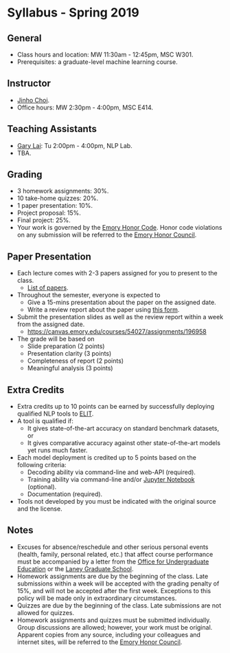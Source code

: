# Syllabus - Spring 2019

## General

* Class hours and location: MW 11:30am - 12:45pm, MSC W301.
* Prerequisites: a graduate-level machine learning course.

## Instructor

* [Jinho Choi](http://cs.emory.edu/~choi).
* Office hours: MW 2:30pm - 4:00pm, MSC E414.

## Teaching Assistants

* [Gary Lai](https://gary-lai.com): Tu 2:00pm - 4:00pm, NLP Lab.
* TBA.

## Grading

* 3 homework assignments: 30%.
* 10 take-home quizzes: 20%.
* 1 paper presentation: 10%.
* Project proposal: 15%.
* Final project: 25%.
* Your work is governed by the [Emory Honor Code](http://catalog.college.emory.edu/academic/policies-regulations/honor-code.html). Honor code violations on any submission will be referred to the [Emory Honor Council](http://college.emory.edu/oue/current-students/honor-council.html).

## Paper Presentation

* Each lecture comes with 2-3 papers assigned for you to present to the class.
  * [List of papers](https://github.com/emory-courses/cs571/wiki/Paper-Presentation).
* Throughout the semester, everyone is expected to
  * Give a 15-mins presentation about the paper on the assigned date.
  * Write a review report about the paper using [this form](review-form.md).
* Submit the presentation slides as well as the review report within a week from the assigned date.
  *  https://canvas.emory.edu/courses/54027/assignments/196958
* The grade will be based on
  * Slide preparation (2 points)
  * Presentation clarity (3 points)
  * Completeness of report (2 points)
  * Meaningful analysis (3 points)

## Extra Credits

* Extra credits up to 10 points can be earned by successfully deploying qualified NLP tools to [ELIT](https://elit.cloud).
* A tool is qualified if:
  * It gives state-of-the-art accuracy on standard benchmark datasets, or
  * It gives comparative accuracy against other state-of-the-art models yet runs much faster.
* Each model deployment is credited up to 5 points based on the following criteria:
  * Decoding ability via command-line and web-API (required).
  * Training ability via command-line and/or [Jupyter Notebook](https://jupyter.org) (optional).
  * Documentation (required).
* Tools not developed by you must be indicated with the original source and the license.

## Notes

* Excuses for absence/reschedule and other serious personal events (health, family, personal related, etc.) that affect course performance must be accompanied by a letter from the [Office for Undergraduate Education](http://college.emory.edu/oue/current-students/advising.html) or the [Laney Graduate School](http://www.graduateschool.emory.edu/about/staff.html).
* Homework assignments are due by the beginning of the class. Late submissions within a week will be accepted with the grading penalty of 15%, and will not be accepted after the first week. Exceptions to this policy will be made only in extraordinary circumstances.
* Quizzes are due by the beginning of the class. Late submissions are not allowed for quizzes.
* Homework assignments and quizzes must be submitted individually. Group discussions are allowed; however, your work must be original. Apparent copies from any source, including your colleagues and internet sites, will be referred to the [Emory Honor Council](http://college.emory.edu/oue/current-students/honor-council.html).

